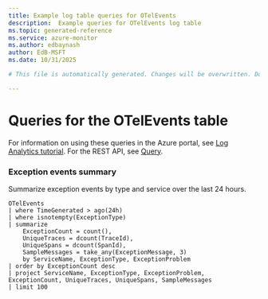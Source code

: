 ```yaml
---
title: Example log table queries for OTelEvents
description:  Example queries for OTelEvents log table
ms.topic: generated-reference
ms.service: azure-monitor
ms.author: edbaynash
author: EdB-MSFT
ms.date: 10/31/2025

# This file is automatically generated. Changes will be overwritten. Do not change this file directly. 

---
```


# Queries for the OTelEvents table

For information on using these queries in the Azure portal, see [Log Analytics tutorial](/azure/azure-monitor/logs/log-analytics-tutorial). For the REST API, see [Query](/azure/azure-monitor/logs/api/overview).


### Exception events summary  


Summarize exception events by type and service over the last 24 hours.  

```query
OTelEvents
| where TimeGenerated > ago(24h)
| where isnotempty(ExceptionType)
| summarize 
    ExceptionCount = count(),
    UniqueTraces = dcount(TraceId),
    UniqueSpans = dcount(SpanId),
    SampleMessages = take_any(ExceptionMessage, 3)
    by ServiceName, ExceptionType, ExceptionProblem
| order by ExceptionCount desc
| project ServiceName, ExceptionType, ExceptionProblem, ExceptionCount, UniqueTraces, UniqueSpans, SampleMessages
| limit 100
```

